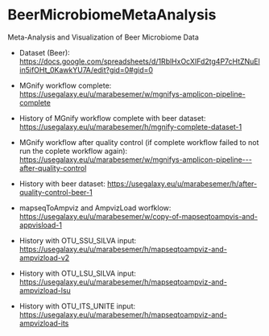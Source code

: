 # BeerMicrobiomeMetaAnalysis
Meta-Analysis and Visualization of Beer Microbiome Data

- Dataset (Beer): https://docs.google.com/spreadsheets/d/1RblHxOcXIFd2tg4P7cHtZNuElin5ifOHt_0KawkYU7A/edit?gid=0#gid=0 


- MGnify workflow complete: https://usegalaxy.eu/u/marabesemer/w/mgnifys-amplicon-pipeline-complete 
- History of MGnify workflow complete with beer dataset: https://usegalaxy.eu/u/marabesemer/h/mgnify-complete-dataset-1


- MGnify workflow after quality control (if complete workflow failed to not run the coplete workflow again): https://usegalaxy.eu/u/marabesemer/w/mgnifys-amplicon-pipeline---after-quality-control 
- History with beer dataset: https://usegalaxy.eu/u/marabesemer/h/after-quality-control-beer-1 


- mapseqToAmpviz and AmpvizLoad worfklow: https://usegalaxy.eu/u/marabesemer/w/copy-of-mapseqtoampvis-and-appvisload-1
- History with OTU_SSU_SILVA input: https://usegalaxy.eu/u/marabesemer/h/mapseqtoampviz-and-ampvizload-v2
- History with OTU_LSU_SILVA input: https://usegalaxy.eu/u/marabesemer/h/mapseqtoampviz-and-ampvizload-lsu 
- History with OTU_ITS_UNITE input: https://usegalaxy.eu/u/marabesemer/h/mapseqtoampviz-and-ampvizload-its 
